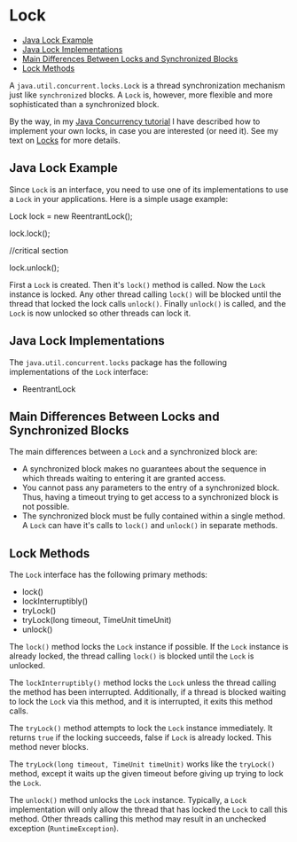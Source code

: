 Lock
====

*   [Java Lock Example](#java-lock-example)
*   [Java Lock Implementations](#java-lock-implementations)
*   [Main Differences Between Locks and Synchronized Blocks](#main-differences-between-locks-and-synchronized-blocks)
*   [Lock Methods](#lock-methods)






A `java.util.concurrent.locks.Lock` is a thread synchronization mechanism just like `synchronized` blocks. A `Lock` is, however, more flexible and more sophisticated than a synchronized block.

By the way, in my [Java Concurrency tutorial](/java-concurrency/index.html) I have described how to implement your own locks, in case you are interested (or need it). See my text on [Locks](/java-concurrency/locks.html) for more details.

Java Lock Example
-----------------

Since `Lock` is an interface, you need to use one of its implementations to use a `Lock` in your applications. Here is a simple usage example:

Lock lock = new ReentrantLock();

lock.lock();

//critical section

lock.unlock();

First a `Lock` is created. Then it's `lock()` method is called. Now the `Lock` instance is locked. Any other thread calling `lock()` will be blocked until the thread that locked the lock calls `unlock()`. Finally `unlock()` is called, and the `Lock` is now unlocked so other threads can lock it.

Java Lock Implementations
-------------------------

The `java.util.concurrent.locks` package has the following implementations of the `Lock` interface:

*   ReentrantLock

Main Differences Between Locks and Synchronized Blocks
------------------------------------------------------

The main differences between a `Lock` and a synchronized block are:

*   A synchronized block makes no guarantees about the sequence in which threads waiting to entering it are granted access.
*   You cannot pass any parameters to the entry of a synchronized block. Thus, having a timeout trying to get access to a synchronized block is not possible.
*   The synchronized block must be fully contained within a single method. A `Lock` can have it's calls to `lock()` and `unlock()` in separate methods.

Lock Methods
------------

The `Lock` interface has the following primary methods:

*   lock()
*   lockInterruptibly()
*   tryLock()
*   tryLock(long timeout, TimeUnit timeUnit)
*   unlock()

The `lock()` method locks the `Lock` instance if possible. If the `Lock` instance is already locked, the thread calling `lock()` is blocked until the `Lock` is unlocked.

The `lockInterruptibly()` method locks the `Lock` unless the thread calling the method has been interrupted. Additionally, if a thread is blocked waiting to lock the `Lock` via this method, and it is interrupted, it exits this method calls.

The `tryLock()` method attempts to lock the `Lock` instance immediately. It returns `true` if the locking succeeds, false if `Lock` is already locked. This method never blocks.

The `tryLock(long timeout, TimeUnit timeUnit)` works like the `tryLock()` method, except it waits up the given timeout before giving up trying to lock the `Lock`.

The `unlock()` method unlocks the `Lock` instance. Typically, a `Lock` implementation will only allow the thread that has locked the `Lock` to call this method. Other threads calling this method may result in an unchecked exception (`RuntimeException`).






